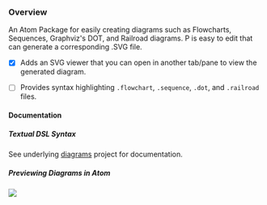 ### Overview
An Atom Package for easily creating diagrams such as Flowcharts, Sequences, Graphviz's DOT, and Railroad diagrams. P
is easy to edit that can generate a corresponding .SVG file.
 - [x] Adds an SVG viewer that you can open in another tab/pane to view the generated diagram.
 - [ ] Provides syntax highlighting ```.flowchart```, ```.sequence```, ```.dot```, and ```.railroad``` files.


#### Documentation

##### Textual DSL Syntax
See underlying [diagrams](https://github.com/francoislaberge/diagrams) project for documentation.

##### Previewing Diagrams in Atom

<img src="https://github.com/francoislaberge/atom-diagrams/screenshot-atom.gif"/>
